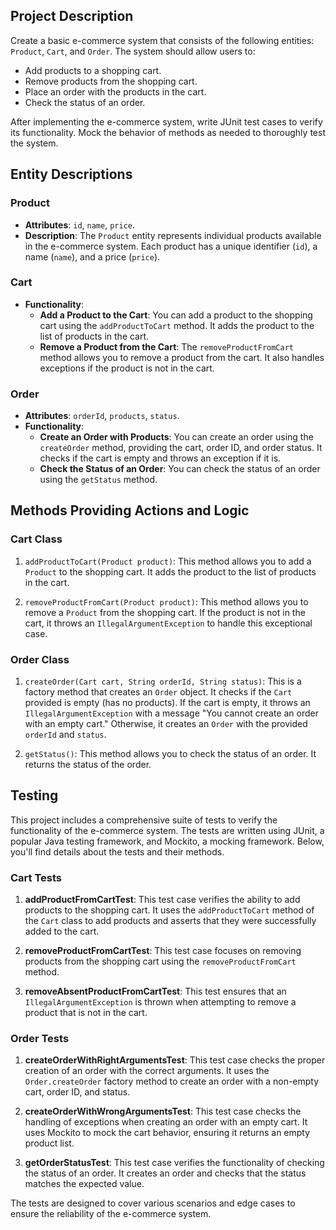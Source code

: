 
## Project Description

Create a basic e-commerce system that consists of the following entities: `Product`, `Cart`, and `Order`. The system should allow users to:

- Add products to a shopping cart.
- Remove products from the shopping cart.
- Place an order with the products in the cart.
- Check the status of an order.

After implementing the e-commerce system, write JUnit test cases to verify its functionality. Mock the behavior of methods as needed to thoroughly test the system.

## Entity Descriptions

### Product

- **Attributes**: `id`, `name`, `price`.
- **Description**: The `Product` entity represents individual products available in the e-commerce system. Each product has a unique identifier (`id`), a name (`name`), and a price (`price`).

### Cart

- **Functionality**:
    - **Add a Product to the Cart**: You can add a product to the shopping cart using the `addProductToCart` method. It adds the product to the list of products in the cart.
    - **Remove a Product from the Cart**: The `removeProductFromCart` method allows you to remove a product from the cart. It also handles exceptions if the product is not in the cart.

### Order

- **Attributes**: `orderId`, `products`, `status`.
- **Functionality**:
    - **Create an Order with Products**: You can create an order using the `createOrder` method, providing the cart, order ID, and order status. It checks if the cart is empty and throws an exception if it is.
    - **Check the Status of an Order**: You can check the status of an order using the `getStatus` method.

## Methods Providing Actions and Logic

### Cart Class

1. `addProductToCart(Product product)`: This method allows you to add a `Product` to the shopping cart. It adds the product to the list of products in the cart.

2. `removeProductFromCart(Product product)`: This method allows you to remove a `Product` from the shopping cart. If the product is not in the cart, it throws an `IllegalArgumentException` to handle this exceptional case.

### Order Class

1. `createOrder(Cart cart, String orderId, String status)`: This is a factory method that creates an `Order` object. It checks if the `Cart` provided is empty (has no products). If the cart is empty, it throws an `IllegalArgumentException` with a message "You cannot create an order with an empty cart." Otherwise, it creates an `Order` with the provided `orderId` and `status`.

2. `getStatus()`: This method allows you to check the status of an order. It returns the status of the order.

## Testing

This project includes a comprehensive suite of tests to verify the functionality of the e-commerce system. The tests are written using JUnit, a popular Java testing framework, and Mockito, a mocking framework. Below, you'll find details about the tests and their methods.

### Cart Tests

1. **addProductFromCartTest**: This test case verifies the ability to add products to the shopping cart. It uses the `addProductToCart` method of the `Cart` class to add products and asserts that they were successfully added to the cart.

2. **removeProductFromCartTest**: This test case focuses on removing products from the shopping cart using the `removeProductFromCart` method.
3. **removeAbsentProductFromCartTest**: This test ensures that an `IllegalArgumentException` is thrown when attempting to remove a product that is not in the cart.

### Order Tests

1. **createOrderWithRightArgumentsTest**: This test case checks the proper creation of an order with the correct arguments. It uses the `Order.createOrder` factory method to create an order with a non-empty cart, order ID, and status.

2. **createOrderWithWrongArgumentsTest**: This test case checks the handling of exceptions when creating an order with an empty cart. It uses Mockito to mock the cart behavior, ensuring it returns an empty product list.

3. **getOrderStatusTest**: This test case verifies the functionality of checking the status of an order. It creates an order and checks that the status matches the expected value.

The tests are designed to cover various scenarios and edge cases to ensure the reliability of the e-commerce system.
